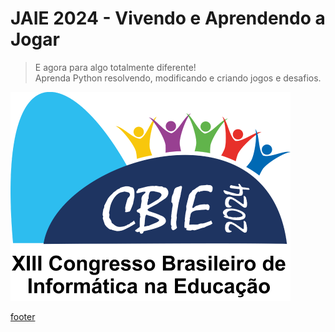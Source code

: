 <!---
Open Source program Pynoplia - Copyright © 2024  Carlo Oliveira** <carlo@nce.ufrj.br>,
PDX-License-Identifier:** `GNU General Public License v3.0 or later <http://is.gd/3Udt>`_.
-->
# JAIE 2024 - Vivendo e Aprendendo a Jogar
> E agora para algo totalmente diferente! <br>
> Aprenda Python resolvendo, modificando e criando jogos e desafios. <br>

[![logo](../_media/cbie.png)](https://educacaobasica.sbc.org.br/2024/)

[footer](footer.md ':include')